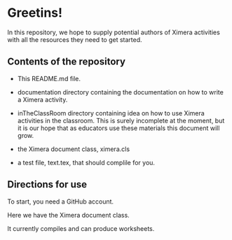 Greetins!
=========

In this repository, we hope to supply potential authors of Ximera
activities with all the resources they need to get started.

Contents of the repository
---------------------------

* This README.md file. 

* documentation directory containing the documentation on how to write
  a Ximera activity.

* inTheClassRoom directory containing idea on how to use Ximera
  activities in the classroom. This is surely incomplete at the
  moment, but it is our hope that as educators use these materials
  this document will grow.

* the Ximera document class, ximera.cls

* a test file, text.tex, that should complile for you.

Directions for use
------------------

To start, you need a GitHub account. 

 Here we have the Ximera document class.

It currently compiles and can produce worksheets. 
